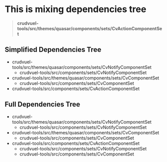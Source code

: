 # This is mixing dependencies tree

> **crudvuel-tools/src/themes/quasar/components/sets/CvActionComponentSet**

## Simplified Dependencies Tree

* crudvuel-tools/src/themes/quasar/components/sets/CvNotifyComponentSet
  * crudvuel-tools/src/components/sets/CvNotifyComponentSet
* crudvuel-tools/src/themes/quasar/components/sets/CvComponentSet
  * crudvuel-tools/src/components/sets/CvComponentSet
* crudvuel-tools/src/components/sets/CvActionComponentSet

## Full Dependencies Tree

* crudvuel-tools/src/themes/quasar/components/sets/CvNotifyComponentSet
  * crudvuel-tools/src/components/sets/CvNotifyComponentSet
* crudvuel-tools/src/themes/quasar/components/sets/CvComponentSet
  * crudvuel-tools/src/components/sets/CvComponentSet
* crudvuel-tools/src/components/sets/CvActionComponentSet
  * crudvuel-tools/src/components/sets/CvNotifyComponentSet
  * crudvuel-tools/src/components/sets/CvComponentSet
